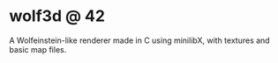 # wolf3d @ 42

A Wolfeinstein-like renderer made in C using minilibX, with textures  and basic map files.
